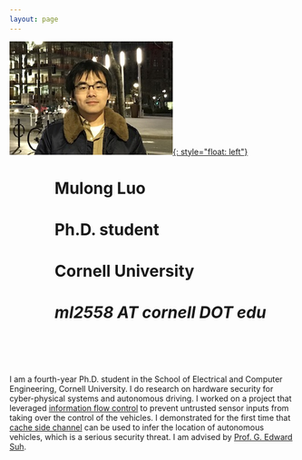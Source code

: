 ```yaml
---
layout: page
---
```

[![photo](/fig/boston_s.jpg){: style="float: left"}](/fig/boston.jpg) 
# &nbsp; &nbsp; &nbsp; &nbsp; &nbsp; &nbsp;          **Mulong Luo** 
# &nbsp; &nbsp; &nbsp; &nbsp; &nbsp; &nbsp;          Ph.D. student 
# &nbsp; &nbsp; &nbsp; &nbsp; &nbsp; &nbsp;          Cornell University 
# &nbsp; &nbsp; &nbsp; &nbsp; &nbsp; &nbsp;          *ml2558 AT cornell DOT edu*
# &nbsp;

I am a fourth-year Ph.D. student in the School of Electrical and Computer Engineering, Cornell University. I do research on hardware security for cyber-physical systems and autonomous driving. I worked on a project that leveraged [information flow control](pub/ifc-cpsspc2018.pdf) to prevent untrusted sensor inputs from taking over the control of the vehicles. I demonstrated for the first time that [cache side channel](pub/sec20-luo.pdf) can be used to infer the location of autonomous vehicles, which is a serious security threat. I am advised by [Prof. G. Edward Suh](https://tsg.ece.cornell.edu/people/g-edward-suh/).

